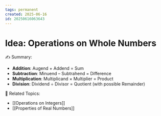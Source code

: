 ```yaml
---
tags: permanent
created: 2025-06-16
id: 20250616063643
---
```


# Idea: Operations on Whole Numbers

✍ Summary:
- **Addition**: Augend + Addend = Sum
- **Subtraction**: Minuend – Subtrahend = Difference
- **Multiplication**: Multiplicand × Multiplier = Product
- **Division**: Dividend ÷ Divisor = Quotient (with possible Remainder)

👀 Related Topics:
- [[Operations on Integers]]
- [[Properties of Real Numbers]]
